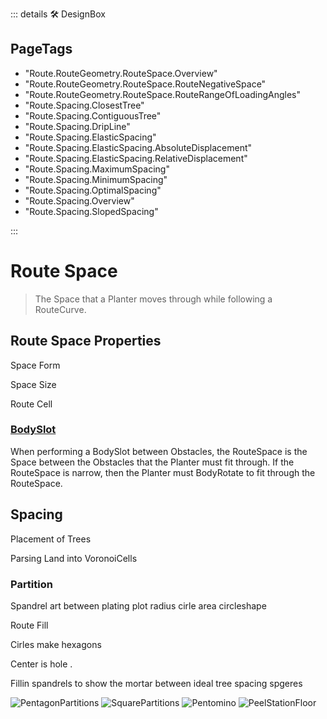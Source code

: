 ::: details 🛠 <dev>DesignBox</dev> 

<h2>PageTags</h2>

- "Route.RouteGeometry.RouteSpace.Overview"
- "Route.RouteGeometry.RouteSpace.RouteNegativeSpace"
- "Route.RouteGeometry.RouteSpace.RouteRangeOfLoadingAngles"
- "Route.Spacing.ClosestTree"
- "Route.Spacing.ContiguousTree"
- "Route.Spacing.DripLine"
- "Route.Spacing.ElasticSpacing"
- "Route.Spacing.ElasticSpacing.AbsoluteDisplacement"
- "Route.Spacing.ElasticSpacing.RelativeDisplacement"
- "Route.Spacing.MaximumSpacing"
- "Route.Spacing.MinimumSpacing"
- "Route.Spacing.OptimalSpacing"
- "Route.Spacing.Overview"
- "Route.Spacing.SlopedSpacing"

:::

# <route>Route Space</route>

> The Space that a Planter moves through while following a RouteCurve. 

## Route Space Properties

Space Form

Space Size

Route Cell

### [BodySlot](/reference/Move/BodyMove/BodySlot)

When performing a BodySlot between Obstacles, the RouteSpace is the Space between the Obstacles that the Planter must fit through. If the RouteSpace is narrow, then the Planter must BodyRotate to fit through the RouteSpace. 


## Spacing

Placement of Trees



Parsing Land into VoronoiCells 


### Partition

Spandrel art between plating plot radius cirle area circleshape

Route Fill

Cirles make hexagons

Center is hole
.

Fillin spandrels to show the mortar between ideal tree spacing spgeres

![PentagonPartitions](/Route/PentagonPartitions.png)
![SquarePartitions](/Route/SquarePartitions.png)
![Pentomino](/Route/Pentomino.png)
![PeelStationFloor](/art/PeelStationFloor.jpg)